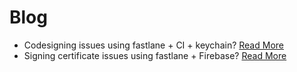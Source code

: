 # Blog

- Codesigning issues using fastlane + CI + keychain? [Read More](fastlane/codesigning.md)
- Signing certificate issues using fastlane + Firebase? [Read More](fastlane/mac_app_distribution.md)
